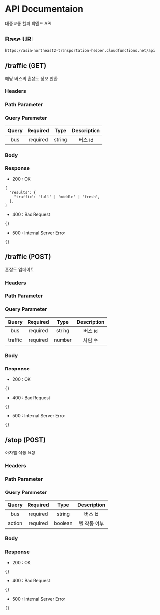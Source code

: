 # API Documentaion

대중교통 헬퍼 백엔드 API

## Base URL

`https://asia-northeast2-transportation-helper.cloudfunctions.net/api`


## /traffic (GET)

해당 버스의 혼잡도 정보 반환

### Headers

### Path Parameter

### Query Parameter
| Query | Required | Type | Description |
|:------:|:--------:|:----:|:-----------:|
| bus | required | string | 버스 id |

### Body

### Response

* 200 : OK
```
{
  "results": {
    "traffic": 'full' | 'middle' | 'fresh',
  },
}
```

* 400 : Bad Request
```
{}
```

* 500 : Internal Server Error
```
{}
```


## /traffic (POST)

혼잡도 업데이트

### Headers

### Path Parameter

### Query Parameter
| Query | Required | Type | Description |
|:------:|:--------:|:----:|:-----------:|
| bus | required | string | 버스 id |
| traffic | required | number | 사람 수 |

### Body

### Response

* 200 : OK
```
{}
```

* 400 : Bad Request
```
{}
```

* 500 : Internal Server Error
```
{}
```


## /stop (POST)

하차벨 작동 요청

### Headers

### Path Parameter

### Query Parameter
| Query | Required | Type | Description |
|:------:|:--------:|:----:|:-----------:|
| bus | required | string | 버스 id |
| action | required | boolean | 벨 작동 여부 |

### Body

### Response

* 200 : OK
```    
{}
```

* 400 : Bad Request
```
{}
```

* 500 : Internal Server Error
```
{}
```
